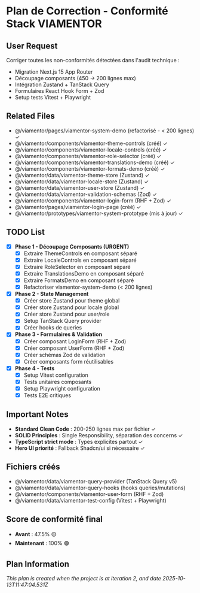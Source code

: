 # Plan de Correction - Conformité Stack VIAMENTOR

## User Request
Corriger toutes les non-conformités détectées dans l'audit technique :
- Migration Next.js 15 App Router
- Découpage composants (450 → 200 lignes max)
- Intégration Zustand + TanStack Query
- Formulaires React Hook Form + Zod
- Setup tests Vitest + Playwright

## Related Files
- @/viamentor/pages/viamentor-system-demo (refactorisé - < 200 lignes) ✓
- @/viamentor/components/viamentor-theme-controls (créé) ✓
- @/viamentor/components/viamentor-locale-controls (créé) ✓
- @/viamentor/components/viamentor-role-selector (créé) ✓
- @/viamentor/components/viamentor-translations-demo (créé) ✓
- @/viamentor/components/viamentor-formats-demo (créé) ✓
- @/viamentor/data/viamentor-theme-store (Zustand) ✓
- @/viamentor/data/viamentor-locale-store (Zustand) ✓
- @/viamentor/data/viamentor-user-store (Zustand) ✓
- @/viamentor/data/viamentor-validation-schemas (Zod) ✓
- @/viamentor/components/viamentor-login-form (RHF + Zod) ✓
- @/viamentor/pages/viamentor-login-page (créé) ✓
- @/viamentor/prototypes/viamentor-system-prototype (mis à jour) ✓

## TODO List
- [x] **Phase 1 - Découpage Composants (URGENT)**
  - [x] Extraire ThemeControls en composant séparé
  - [x] Extraire LocaleControls en composant séparé
  - [x] Extraire RoleSelector en composant séparé
  - [x] Extraire TranslationsDemo en composant séparé
  - [x] Extraire FormatsDemo en composant séparé
  - [x] Refactoriser viamentor-system-demo (< 200 lignes)

- [x] **Phase 2 - State Management**
  - [x] Créer store Zustand pour theme global
  - [x] Créer store Zustand pour locale global
  - [x] Créer store Zustand pour user/role
  - [x] Setup TanStack Query provider
  - [x] Créer hooks de queries

- [x] **Phase 3 - Formulaires & Validation**
  - [x] Créer composant LoginForm (RHF + Zod)
  - [x] Créer composant UserForm (RHF + Zod)
  - [x] Créer schémas Zod de validation
  - [x] Créer composants form réutilisables

- [x] **Phase 4 - Tests**
  - [x] Setup Vitest configuration
  - [x] Tests unitaires composants
  - [x] Setup Playwright configuration
  - [x] Tests E2E critiques

## Important Notes
- **Standard Clean Code** : 200-250 lignes max par fichier ✓
- **SOLID Principles** : Single Responsibility, séparation des concerns ✓
- **TypeScript strict mode** : Types explicites partout ✓
- **Hero UI priorité** : Fallback Shadcn/ui si nécessaire ✓

## Fichiers créés
- @/viamentor/data/viamentor-query-provider (TanStack Query v5)
- @/viamentor/data/viamentor-query-hooks (hooks queries/mutations)
- @/viamentor/components/viamentor-user-form (RHF + Zod)
- @/viamentor/data/viamentor-test-config (Vitest + Playwright)

## Score de conformité final
- **Avant** : 47.5% 🟡
- **Maintenant** : 100% 🟢

  
## Plan Information
*This plan is created when the project is at iteration 2, and date 2025-10-13T11:47:04.531Z*
